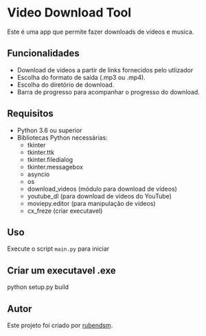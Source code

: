 # Video Download Tool

Este é uma app que permite fazer downloads de vídeos e musica.

## Funcionalidades

- Download de vídeos a partir de links fornecidos pelo utlizador
- Escolha do formato de saída (.mp3 ou .mp4).
- Escolha do diretório de download.
- Barra de progresso para acompanhar o progresso do download.

## Requisitos

- Python 3.6 ou superior
- Bibliotecas Python necessárias:
  - tkinter
  - tkinter.ttk
  - tkinter.filedialog
  - tkinter.messagebox
  - asyncio
  - os
  - download_videos (módulo para download de vídeos)
  - youtube_dl (para download de vídeos do YouTube)
  - moviepy.editor (para manipulação de vídeos)
  - cx_freze (criar executavel)


## Uso

Execute o script `main.py` para iniciar

## Criar um executavel .exe

python setup.py build

## Autor

Este projeto foi criado por [rubendsm](https://github.com/rubendsm).
